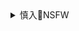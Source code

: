<details><summary>慎入🔞NSFW</summary>

Not Safe For Work
![](https://upload.wikimedia.org/wikipedia/commons/thumb/d/d3/Biohazard_Symbol_Specification.png/210px-Biohazard_Symbol_Specification.png)

<details><summary><b>风险自理Use At Your Own Risk🈲</summary>

### PlumperPass 307 set32
https://www.imagefap.com/pictures/8779852/PlumperPass-307-set32

`1288516315.jpg (2000×1334)`<br>
![](https://cdn.imagefap.com/images/full/74/128/1288516315.jpg?end=1590154775&secure=066375bd74d6fde864754)

`1259818716.jpg (1334×2000)`<br>
![](https://cdn.imagefap.com/images/full/74/125/1259818716.jpg?end=1590158572&secure=00010646e5ea3236a35de)

`1259818716.jpg (1334×2000)`<br>
![](https://cdn.imagefap.com/images/full/74/125/1259818716.jpg?end=1590158572&secure=00010646e5ea3236a35de)

`194055209.jpg (2000×1334)`<br>
![](https://cdn.imagefap.com/images/full/74/194/194055209.jpg?end=1590158443&secure=0de9f758936b023c2a690)

`1617758199.jpg (2000×1334)`<br>
![](https://cdn.imagefap.com/images/full/74/161/1617758199.jpg?end=1590158443&secure=0f157d263ef75044bda30)

`1959796234.jpg (2000×1334)`<br>
![](https://cdn.imagefap.com/images/full/74/195/1959796234.jpg?end=1590158443&secure=089bd08ce4eb4e0e63209)

`1944074167.jpg (1334×2000)`<br>
![](https://cdn.imagefap.com/images/full/74/194/1944074167.jpg?end=1590158281&secure=04a55f9ebfb6f464fc36e)

`815584801.jpg (1334×2000)`<br>
![](https://cdn.imagefap.com/images/full/74/815/815584801.jpg?end=1590158281&secure=09c7a9d2aa428e3df8afb)

`122218704.jpg (1334×2000)`<br>
![](https://cdn.imagefap.com/images/full/74/122/122218704.jpg?end=1590158358&secure=02537b99b9b7e301c325e)

`1582703742.jpg (2000×1334)`<br>
![](https://cdn.imagefap.com/images/full/74/158/1582703742.jpg?end=1590158233&secure=08caef630ffc86251f497)

`75052475.jpg (2000×1334)`<br>
![](https://cdn.imagefap.com/images/full/74/750/75052475.jpg?end=1590158233&secure=0e975c48c45c230992471)

`1603571627.jpg (2000×1334)`<br>
![](https://cdn.imagefap.com/images/full/74/160/1603571627.jpg?end=1590159793&secure=0c36986863d80ef84ad23)

`2110733497.jpg (2000×1334)`<br>
![](https://cdn.imagefap.com/images/full/74/211/2110733497.jpg?end=1590159793&secure=0f221533603ec7061c0cf)

`139280958.jpg (2000×1334)`<br>
![](https://cdn.imagefap.com/images/full/74/139/139280958.jpg?end=1590159345&secure=0644edc49decf40bdb547)

`334796793.jpg (2000×1334)`<br>
![](https://cdn.imagefap.com/images/full/74/334/334796793.jpg?end=1590159345&secure=086fae3889fa2dd70a67a)

`1342221363.jpg (2000×1334)`<br>
![](https://cdn.imagefap.com/images/full/74/134/1342221363.jpg?end=1590158397&secure=05d7b2cbd5e74c42ccfea)

`1288516315.jpg (2000×1334)`<br>
![](https://cdn.imagefap.com/images/full/74/128/1288516315.jpg?end=1590158397&secure=0f281b4622d2f9fec0dcc)

`1352649864.jpg (2000×1334)`<br>
![](https://cdn.imagefap.com/images/full/74/135/1352649864.jpg?end=1590158397&secure=065fdae1cb2cbadfdc104)

`1513919805.jpg (2000×1334)`<br>
![](https://cdn.imagefap.com/images/full/74/151/1513919805.jpg?end=1590158397&secure=009a8e30b2cafaca81871)

`835199909.jpg (2000×1334)`<br>
![](https://cdn.imagefap.com/images/full/74/835/835199909.jpg?end=1590158397&secure=08f2d56912cd596354f44)

`2632162.jpg (2000×1334)`<br>
![](https://cdn.imagefap.com/images/full/74/263/2632162.jpg?end=1590158397&secure=06260dd32ecc1a0d1f37e)

`1101817832.jpg (2000×1334)`<br>
![](https://cdn.imagefap.com/images/full/74/110/1101817832.jpg?end=1590160561&secure=031f66f042aef0c5d5308)

`687474145.jpg (2000×1334)`<br>
![](https://cdn.imagefap.com/images/full/74/687/687474145.jpg?end=1590160597&secure=0de544b6f88972b0a3b70)

`611736381.jpg (2000×1334)`<br>
![](https://cdn.imagefap.com/images/full/74/611/611736381.jpg?end=1590158989&secure=045bc50613af25219911f)

`874094334.jpg (2000×1334)`<br>
![](https://cdn.imagefap.com/images/full/74/874/874094334.jpg?end=1590160716&secure=0369f77f2c3b2cb7be163)

`1550039045.jpg (2000×1334)`<br>
![](https://cdn.imagefap.com/images/full/74/155/1550039045.jpg?end=1590160755&secure=04969fadb919d115133e0)

`842297806.jpg (2000×1334)`<br>
![](https://cdn.imagefap.com/images/full/74/842/842297806.jpg?end=1590160643&secure=0d65fc52f77a25c68b712)

`237938134.jpg (2000×1334)`<br>
![](https://cdn.imagefap.com/images/full/74/237/237938134.jpg?end=1590160643&secure=0b379f868b13ac691185e)

`94710134.jpg (2000×1334)`<br>
![](https://cdn.imagefap.com/images/full/74/947/94710134.jpg?end=1590158671&secure=03e119152583a54e32ea9)

`2028411916.jpg (2000×1334)`<br>
![](https://cdn.imagefap.com/images/full/74/202/2028411916.jpg?end=1590160643&secure=0ee3144518449edd3101d)

`887351223.jpg (2000×1334)`<br>
![](https://cdn.imagefap.com/images/full/74/887/887351223.jpg?end=1590158671&secure=02fb7fb6a22bbd9d9cd8a)

`971430352.jpg (2000×1334)`<br>
![](https://cdn.imagefap.com/images/full/74/971/971430352.jpg?end=1590160833&secure=08d48426478fd26a2b766)

`1088973306.jpg (2000×1334)`<br>
![](https://cdn.imagefap.com/images/full/74/108/1088973306.jpg?end=1590160053&secure=0d4c8ce130be5a6049f3e)

`1641527071.jpg (2000×1334)`<br>
![](https://cdn.imagefap.com/images/full/74/164/1641527071.jpg?end=1590160053&secure=05afd32329e623c4170cf)

`1051104099.jpg (2000×1334)`<br>
![](https://cdn.imagefap.com/images/full/74/105/1051104099.jpg?end=1590160833&secure=01b9ddc55e533f14c7e77)

`412527548.jpg (2000×1334)`<br>
![](https://cdn.imagefap.com/images/full/74/412/412527548.jpg?end=1590160053&secure=0bd2d3352ef8170de71a7)

`1630236585.jpg (2000×1334)`<br>
![](https://cdn.imagefap.com/images/full/74/163/1630236585.jpg?end=1590160053&secure=05749919d791d9012ee6c)

`1466598128.jpg (2000×1334)`<br>
![](https://cdn.imagefap.com/images/full/74/146/1466598128.jpg?end=1590160053&secure=0873144245dceb7e06c34)

`2086206321.jpg (2000×1334)`<br>
![](https://cdn.imagefap.com/images/full/74/208/2086206321.jpg?end=1590160053&secure=0a5c230cfb01291cb4362)

`2041928252.jpg (2000×1334)`<br>
![](https://cdn.imagefap.com/images/full/74/204/2041928252.jpg?end=1590160585&secure=09144a01d356fb041552f)

`1164807802.jpg (2000×1334)`<br>
![](https://cdn.imagefap.com/images/full/74/116/1164807802.jpg?end=1590160585&secure=0cdf95c35ad3216e1032c)

`1418922546.jpg (2000×1334)`<br>
![](https://cdn.imagefap.com/images/full/74/141/1418922546.jpg?end=1590160590&secure=0a4a842240dafdf1b4cc7)

`1602665222.jpg (2000×1334)`<br>
![](https://cdn.imagefap.com/images/full/74/160/1602665222.jpg?end=1590160079&secure=0e88333519c80048030af)

`1144521513.jpg (2000×1334)`<br>
![](https://cdn.imagefap.com/images/full/74/114/1144521513.jpg?end=1590159412&secure=0797d67f1e03716d1611f)

`1763940912.jpg (2000×1334)`<br>
![](https://cdn.imagefap.com/images/full/74/176/1763940912.jpg?end=1590159478&secure=098e18e2325d239a7cd9c)

`178019466.jpg (2000×1334)`<br>
![](https://cdn.imagefap.com/images/full/74/178/178019466.jpg?end=1590159478&secure=0ddfbe47c5cd293c23de3)

</details>
</details>
